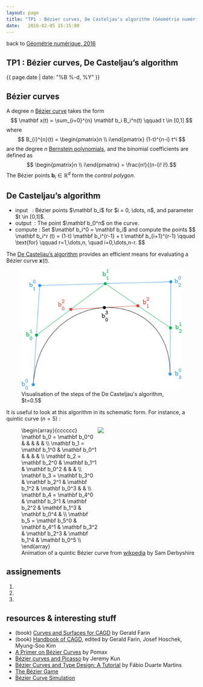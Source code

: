 ```yaml
---
layout: page
title: "TP1 : Bézier curves, De Casteljau’s algorithm (Géométrie numérique)"
date:   2016-02-05 15:15:00
---
```


<section class="course-tp">
 
<div class="backlink">back to <a href="/teaching/geo-num-2016/">Géométrie numérique, 2016</a></div>
<h1>TP1 : Bézier curves, De Casteljau’s algorithm</h1>
<div class="meta">{{ page.date | date: "%B %-d, %Y"  }}</div>

<h2 class="first">Bézier curves</h2> 
 
A degree $n$ <a href="https://en.wikipedia.org/wiki/B%C3%A9zier_curve">Bézier curve</a> takes the form
$$ \mathbf x(t) = \sum_{i=0}^{n} \mathbf b_i B_i^n(t) \qquad t \in [0,1] $$
where
$$ B_{i}^{n}(t) = \begin{pmatrix}n \\ i\end{pmatrix} (1-t)^{n-i} t^i $$
are the degree $n$ <a href="https://en.wikipedia.org/wiki/Bernstein_polynomial">Bernstein polynomials</a>, and the binomial coefficients are defined as
$$ \begin{pmatrix}n \\ i\end{pmatrix} = \frac{n!}{(n-i)! i!}.$$
The Bézier points $\mathbf b_i \in \mathbb R^d$ form the <em>control polygon</em>.

<h2>De Casteljau’s algorithm</h2>
<ul class="algorithm">
    <li>
        <span class="algo-part">input&nbsp;&nbsp;&nbsp;: </span> Bézier points $\mathbf b_i$ for $i = 0, \dots, n$, and parameter $t \in [0,1]$.
    </li>
    <li>
        <span class="algo-part">output&nbsp;&nbsp;: </span> The point $\mathbf b_0^n$ on the curve.
    </li>
    <li>
        <span class="algo-part">compute&nbsp;: </span> Set $\mathbf b_i^0 = \mathbf b_i$ and compute the points
    $$ \mathbf b_i^r (t) = (1-t) \mathbf b_i^{r-1} + t \mathbf b_{i+1}^{r-1} \qquad 
       \text{for} \qquad r=1,\dots,n, \quad i=0,\dots,n-r. $$
    </li>
</ul>

The <a href="https://en.wikipedia.org/wiki/De_Casteljau%27s_algorithm">De Casteljau’s algorithm</a> provides an efficient means for evaluating a Bézier curve $\mathbf{x}(t)$.
<figure>
    <img src="casteljau-curve.png" />
    <div class="title">Visualisation of the steps of the De Casteljau's algorithm, $t=0.5$</div>
</figure>

It is useful to look at this algorithm in its schematic form. For instance, a quintic curve ($n=5$) :

<figure style="width:100%;">
    <img style="width: 60%;max-width:500px;float:right;" src="https://upload.wikimedia.org/wikipedia/commons/0/0b/BezierCurve.gif" />
    <div style="width: 40%;">
\begin{array}{cccccc}
\mathbf b_0 = \mathbf b_0^0 &               &               &               &               & \\
\mathbf b_1 = \mathbf b_1^0 & \mathbf b_0^1 &               &               &               & \\
\mathbf b_2 = \mathbf b_2^0 & \mathbf b_1^1 & \mathbf b_0^2 &               &               & \\
\mathbf b_3 = \mathbf b_3^0 & \mathbf b_2^1 & \mathbf b_1^2 & \mathbf b_0^3 &               & \\
\mathbf b_4 = \mathbf b_4^0 & \mathbf b_3^1 & \mathbf b_2^2 & \mathbf b_1^3 & \mathbf b_0^4 & \\
\mathbf b_5 = \mathbf b_5^0 & \mathbf b_4^1 & \mathbf b_3^2 & \mathbf b_2^3 & \mathbf b_1^4 & \mathbf b_0^5 \\
\end{array}
    </div>
    <div class="title" style="clear:both;">Animation of a quintic Bézier curve from <a href="https://en.wikipedia.org/wiki/User:Sam_Derbyshire/Gallery">wikpedia</a> by Sam Derbyshire</div>
</figure>

<h2>assignements</h2>
<ol class="assignements">
<li></li>
<li></li>
<li></li>
</ol>


<h2>resources & interesting stuff</h2>
<ul class="reading">
<li>(book) <a href="http://www.farinhansford.com/books/cagd/">Curves and Surfaces for CAGD</a> by Gerald Farin</li>
<li>(book) <a href="http://www.sciencedirect.com/science/book/9780444511041">Handbook of CAGD</a>, edited by Gerald Farin, Josef Hoschek, Myung-Soo Kim</li>
<li><a href="http://pomax.github.io/bezierinfo/">A Primer on Bézier Curves</a> by Pomax</li>
<li><a href="http://jeremykun.com/2013/05/11/bezier-curves-and-picasso/">Bézier curves and Picasso</a> by Jeremy Kun</li>
<li><a href="http://learn.scannerlicker.net/2014/04/16/bezier-curves-and-type-design-a-tutorial/">Bézier Curves and Type Design: A Tutorial</a> by Fábio Duarte Martins</li>
<li><a href="http://bezier.method.ac/">The Bézier Game</li>
<li><a href="http://tholman.com/bezier-curve-simulation/">Bézier Curve Simulation</li>
</ul>

</section>
